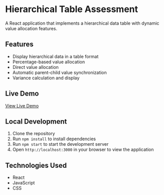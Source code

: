 # Hierarchical Table Assessment

A React application that implements a hierarchical data table with dynamic value allocation features.

## Features

- Display hierarchical data in a table format
- Percentage-based value allocation
- Direct value allocation
- Automatic parent-child value synchronization
- Variance calculation and display

## Live Demo

[View Live Demo](https://sakthi-rct.github.io/hierarchical-data-table/)

## Local Development

1. Clone the repository
2. Run `npm install` to install dependencies
3. Run `npm start` to start the development server
4. Open `http://localhost:3000` in your browser to view the application

## Technologies Used

- React
- JavaScript
- CSS

